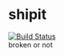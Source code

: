 # shipit
[![Build Status](https://travis-ci.org/zankich/shipit.svg?branch=master)](https://travis-ci.org/zankich/shipit)  
broken or not


